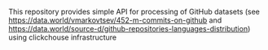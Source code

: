 This repository provides simple API for processing of GitHub datasets (see https://data.world/vmarkovtsev/452-m-commits-on-github and https://data.world/source-d/github-repositories-languages-distribution) using clickchouse infrastructure